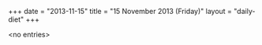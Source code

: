 +++
date = "2013-11-15"
title = "15 November 2013 (Friday)"
layout = "daily-diet"
+++


\<no entries\>
